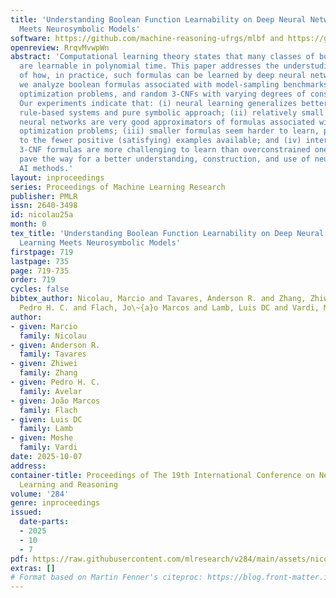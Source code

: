 ```yaml
---
title: 'Understanding Boolean Function Learnability on Deep Neural Networks: PAC Learning
  Meets Neurosymbolic Models'
software: https://github.com/machine-reasoning-ufrgs/mlbf and https://github.com/zzwonder/Valiants-Algorithm-for-Learning-CNF-formulas
openreview: RrqvMvwpWn
abstract: 'Computational learning theory states that many classes of boolean formulas
  are learnable in polynomial time. This paper addresses the understudied subject
  of how, in practice, such formulas can be learned by deep neural networks. Specifically,
  we analyze boolean formulas associated with model-sampling benchmarks, combinatorial
  optimization problems, and random 3-CNFs with varying degrees of constrainedness.
  Our experiments indicate that: (i) neural learning generalizes better than pure
  rule-based systems and pure symbolic approach; (ii) relatively small and shallow
  neural networks are very good approximators of formulas associated with combinatorial
  optimization problems; (iii) smaller formulas seem harder to learn, possibly due
  to the fewer positive (satisfying) examples available; and (iv) interestingly, underconstrained
  3-CNF formulas are more challenging to learn than overconstrained ones. Such findings
  pave the way for a better understanding, construction, and use of neurosymbolic
  AI methods.'
layout: inproceedings
series: Proceedings of Machine Learning Research
publisher: PMLR
issn: 2640-3498
id: nicolau25a
month: 0
tex_title: 'Understanding Boolean Function Learnability on Deep Neural Networks: PAC
  Learning Meets Neurosymbolic Models'
firstpage: 719
lastpage: 735
page: 719-735
order: 719
cycles: false
bibtex_author: Nicolau, Marcio and Tavares, Anderson R. and Zhang, Zhiwei and Avelar,
  Pedro H. C. and Flach, Jo\~{a}o Marcos and Lamb, Luis DC and Vardi, Moshe
author:
- given: Marcio
  family: Nicolau
- given: Anderson R.
  family: Tavares
- given: Zhiwei
  family: Zhang
- given: Pedro H. C.
  family: Avelar
- given: João Marcos
  family: Flach
- given: Luis DC
  family: Lamb
- given: Moshe
  family: Vardi
date: 2025-10-07
address:
container-title: Proceedings of The 19th International Conference on Neurosymbolic
  Learning and Reasoning
volume: '284'
genre: inproceedings
issued:
  date-parts:
  - 2025
  - 10
  - 7
pdf: https://raw.githubusercontent.com/mlresearch/v284/main/assets/nicolau25a/nicolau25a.pdf
extras: []
# Format based on Martin Fenner's citeproc: https://blog.front-matter.io/posts/citeproc-yaml-for-bibliographies/
---
```

